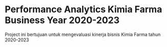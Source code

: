 # Performance Analytics Kimia Farma Business Year 2020-2023

Project ini bertujuan untuk mengevaluasi kinerja bisnis Kimia Farma tahun 2020-2023
